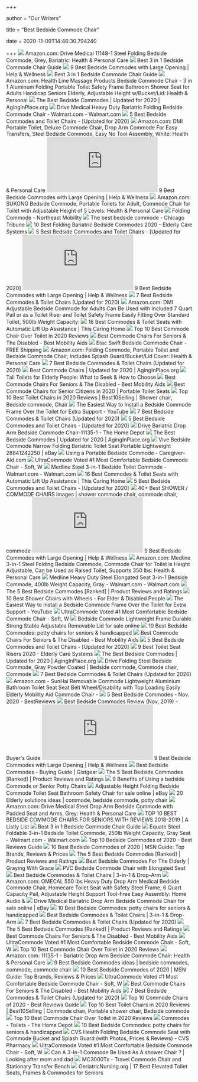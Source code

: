 +++
        
author = "Our Writers"
        
title = "Best Bedside Commode Chair"
        
date = 2020-11-09T14:46:30.794240
        
+++
[ ![](https://images-na.ssl-images-amazon.com/images/I/71zmQsgQhAL._AC_SL1500_.jpg)](https://images-na.ssl-images-amazon.com/images/I/71zmQsgQhAL._AC_SL1500_.jpg) Amazon.com: Drive Medical 11148-1 Steel Folding Bedside Commode, Grey,  Bariatric: Health & Personal Care
[ ![](http://www.bestshowerchairs.com/wp-content/uploads/2017/07/bedside-commode.jpg)](http://www.bestshowerchairs.com/wp-content/uploads/2017/07/bedside-commode.jpg) Best 3 in 1 Bedside Commode Chair Guide
[ ![](https://www.helpandwellness.com/wp-content/uploads/2020/06/Bedside-Commode-with-Large-Opening.jpg)](https://www.helpandwellness.com/wp-content/uploads/2020/06/Bedside-Commode-with-Large-Opening.jpg) 9 Best Bedside Commodes with Large Opening | Help & Wellness
[ ![](http://www.bestshowerchairs.com/wp-content/uploads/2017/07/Medline-Drop-Arm-Commode.jpg)](http://www.bestshowerchairs.com/wp-content/uploads/2017/07/Medline-Drop-Arm-Commode.jpg) Best 3 in 1 Bedside Commode Chair Guide
[ ![](https://images-na.ssl-images-amazon.com/images/I/51qFN1MFJhL._AC_SX425_.jpg)](https://images-na.ssl-images-amazon.com/images/I/51qFN1MFJhL._AC_SX425_.jpg) Amazon.com: Health Line Massage Products Bedside Commode Chair - 3 in 1  Aluminum Folding Portable Toilet Safety Frame Bathroom Shower Seat for  Adults Handicap Seniors Elderly, Adjustable Height w/Bucket/Lid: Health &  Personal
[ ![](https://aginginplace.org/wp-content/uploads/2018/12/bedside-commode_featimg.jpg)](https://aginginplace.org/wp-content/uploads/2018/12/bedside-commode_featimg.jpg) The Best Bedside Commodes | Updated for 2020 | AgingInPlace.org
[ ![](https://i5.walmartimages.com/asr/1af94ac2-d929-47f2-8cd2-b70790adb27f_1.63c08c4907be03a8487834090f8cce2a.jpeg)](https://i5.walmartimages.com/asr/1af94ac2-d929-47f2-8cd2-b70790adb27f_1.63c08c4907be03a8487834090f8cce2a.jpeg) Drive Medical Heavy Duty Bariatric Folding Bedside Commode Chair -  Walmart.com - Walmart.com
[ ![](https://www.rehabmart.com/include-mt/img-resize.asp?path=/imagesfromrd/TFI3225.jpg&newwidth=365)](https://www.rehabmart.com/include-mt/img-resize.asp?path=/imagesfromrd/TFI3225.jpg&newwidth=365) 5 Best Bedside Commodes and Toilet Chairs - [Updated for 2020]
[ ![](https://images-na.ssl-images-amazon.com/images/I/3170Ss0q8%2BL._AC_SY400_.jpg)](https://images-na.ssl-images-amazon.com/images/I/3170Ss0q8%2BL._AC_SY400_.jpg) Amazon.com: DMI Portable Toilet, Deluxe Commode Chair, Drop Arm Commode For  Easy Transfers, Steel Bedside Commode, Easy No Tool Assembly, White: Health  & Personal Care
[ ![](https://www.helpandwellness.com/wp-content/plugins/aawp/public/image.php?url=aHR0cHM6Ly9tLm1lZGlhLWFtYXpvbi5jb20vaW1hZ2VzL0kvNDFwQTVxTGMxNUwuanBn)](https://www.helpandwellness.com/wp-content/plugins/aawp/public/image.php?url=aHR0cHM6Ly9tLm1lZGlhLWFtYXpvbi5jb20vaW1hZ2VzL0kvNDFwQTVxTGMxNUwuanBn) 9 Best Bedside Commodes with Large Opening | Help & Wellness
[ ![](https://images-na.ssl-images-amazon.com/images/I/51FYrjE3FXL._AC_SX425_.jpg)](https://images-na.ssl-images-amazon.com/images/I/51FYrjE3FXL._AC_SX425_.jpg) Amazon.com: SUKONG Bedside Commode, Portable Toilets for Adult, Commode  Chair for Toilet with Adjustable Height of 5 Levels: Health & Personal Care
[ ![](https://nemobility.com/wp-content/uploads/2015/07/commode.jpg)](https://nemobility.com/wp-content/uploads/2015/07/commode.jpg) Folding Commode - Northeast Mobility
[ ![](https://www.chicagotribune.com/resizer/lg0xkFXw-_ryx1lezQgwVEg9bU8=/800x450/top/arc-anglerfish-arc2-prod-tronc.s3.amazonaws.com/public/WAKGLSQ5XNAUNKG4KIMIXON52M.jpg)](https://www.chicagotribune.com/resizer/lg0xkFXw-_ryx1lezQgwVEg9bU8=/800x450/top/arc-anglerfish-arc2-prod-tronc.s3.amazonaws.com/public/WAKGLSQ5XNAUNKG4KIMIXON52M.jpg) The best bedside commode - Chicago Tribune
[ ![](https://elderlycaresystems.com/wp-content/uploads/2020/01/Folding-Bariatric-Bedside-Commodes.jpg)](https://elderlycaresystems.com/wp-content/uploads/2020/01/Folding-Bariatric-Bedside-Commodes.jpg) 10 Best Folding Bariatric Bedside Commodes 2020 - Elderly Care Systems
[ ![](https://www.rehabmart.com/include-mt/img-resize.asp?path=/imagesfromrd/drop-arm-commode.jpg&newwidth=365)](https://www.rehabmart.com/include-mt/img-resize.asp?path=/imagesfromrd/drop-arm-commode.jpg&newwidth=365) 5 Best Bedside Commodes and Toilet Chairs - [Updated for 2020]
[ ![](https://www.helpandwellness.com/wp-content/plugins/aawp/public/image.php?url=aHR0cHM6Ly9tLm1lZGlhLWFtYXpvbi5jb20vaW1hZ2VzL0kvMzFxaXN4cjdvR0wuanBn)](https://www.helpandwellness.com/wp-content/plugins/aawp/public/image.php?url=aHR0cHM6Ly9tLm1lZGlhLWFtYXpvbi5jb20vaW1hZ2VzL0kvMzFxaXN4cjdvR0wuanBn) 9 Best Bedside Commodes with Large Opening | Help & Wellness
[ ![](https://images-na.ssl-images-amazon.com/images/I/41UL8Q2E0JL.jpg)](https://images-na.ssl-images-amazon.com/images/I/41UL8Q2E0JL.jpg) 7 Best Bedside Commodes & Toilet Chairs (Updated for 2020)
[ ![](https://images-na.ssl-images-amazon.com/images/I/810iM%2BmdM%2BL._AC_SX425_.jpg)](https://images-na.ssl-images-amazon.com/images/I/810iM%2BmdM%2BL._AC_SX425_.jpg) Amazon.com: DMI Adjustable Bedside Commode for Adults Can Be Used with  Included 7 Quart Pail or as a Toilet Riser and Toilet Safety Frame Easily  Fitting Over Standard Toilet, 500lb Weight Capacity:
[ ![](https://www.thiscaringhome.org/wp-content/uploads/2018/05/Best-Commodes-Toilet-Seats-With-Lift-Up-Assistance-1280x720.png)](https://www.thiscaringhome.org/wp-content/uploads/2018/05/Best-Commodes-Toilet-Seats-With-Lift-Up-Assistance-1280x720.png) 16 Best Commodes & Toilet Seats with Automatic Lift Up Assistance | This  Caring Home
[ ![](https://topguidepro.com/wp-content/uploads/2019/03/Best-Commode-Chair-Over-Toilet.jpg)](https://topguidepro.com/wp-content/uploads/2019/03/Best-Commode-Chair-Over-Toilet.jpg) Top 10 Best Commode Chair Over Toilet in 2020 Reviews
[ ![](https://bestmobilityaids.com/wp-content/uploads/commode_toilet_chair.jpg)](https://bestmobilityaids.com/wp-content/uploads/commode_toilet_chair.jpg) Best Commode Chairs For Seniors & The Disabled - Best Mobility Aids
[ ![](https://image.rehabmart.com/include-mt/img-resize.asp?path=/imagesfromrd/etac-swift-commode_548863.jpg&maxheight=500&width=640&quality=80)](https://image.rehabmart.com/include-mt/img-resize.asp?path=/imagesfromrd/etac-swift-commode_548863.jpg&maxheight=500&width=640&quality=80) Etac Swift Bedside Commode Chair - FREE Shipping
[ ![](https://images-na.ssl-images-amazon.com/images/I/51XnGbu1PIL._AC_SX425_.jpg)](https://images-na.ssl-images-amazon.com/images/I/51XnGbu1PIL._AC_SX425_.jpg) Amazon.com: Folding Commode, Portable Toilet and Bedside Commode Chair,  Includes Splash Guard/Bucket/Lid Cover: Health & Personal Care
[ ![](https://thetoiletzone.com/wp-content/uploads/2018/04/best-bariatric-commode-for-heavy-people.jpg)](https://thetoiletzone.com/wp-content/uploads/2018/04/best-bariatric-commode-for-heavy-people.jpg) 7 Best Bedside Commodes & Toilet Chairs (Updated for 2020)
[ ![](https://aginginplace.org/wp-content/uploads/2018/12/commode_featimg.jpg)](https://aginginplace.org/wp-content/uploads/2018/12/commode_featimg.jpg) Best Commode Chairs | Updated for 2020 | AgingInPlace.org
[ ![](https://www.greatseniorliving.com/assets/img/tall-toilets-@3X.jpg)](https://www.greatseniorliving.com/assets/img/tall-toilets-@3X.jpg) Tall Toilets for Elderly People: What to Seek & How to Choose
[ ![](https://bestmobilityaids.com/wp-content/uploads/medline_bedside_commode_530.jpg)](https://bestmobilityaids.com/wp-content/uploads/medline_bedside_commode_530.jpg) Best Commode Chairs For Seniors & The Disabled - Best Mobility Aids
[ ![](https://trendyreviewed.com/wp-content/uploads/2020/01/CKE-Folding-Commode-Portable-Toilet-Seat.jpg)](https://trendyreviewed.com/wp-content/uploads/2020/01/CKE-Folding-Commode-Portable-Toilet-Seat.jpg) Best Commode Chairs for Senior Citizens in 2020 | Portable Toilet Seats
[ ![](https://i.pinimg.com/originals/5b/3c/51/5b3c51144d4221b798631eb672e39c3b.png)](https://i.pinimg.com/originals/5b/3c/51/5b3c51144d4221b798631eb672e39c3b.png) Top 10 Best Toilet Chairs in 2020 Reviews | Best10Selling | Shower chair, Bedside  commode, Chair
[ ![](https://i.ytimg.com/vi/0zqSoYDXD0E/maxresdefault.jpg)](https://i.ytimg.com/vi/0zqSoYDXD0E/maxresdefault.jpg) The Easiest Way to Install a Bedside Commode Frame Over the Toilet for  Extra Support - YouTube
[ ![](https://images-na.ssl-images-amazon.com/images/I/51HdvtwR74L.jpg)](https://images-na.ssl-images-amazon.com/images/I/51HdvtwR74L.jpg) 7 Best Bedside Commodes & Toilet Chairs (Updated for 2020)
[ ![](https://www.rehabmart.com/include-mt/img-resize.asp?path=%2Fblogphotos%2Frehabmart%2Flibrary%2Fpadded%5Fcommode%5Fmedline%2Ejpg&newwidth=500&newheight=500)](https://www.rehabmart.com/include-mt/img-resize.asp?path=%2Fblogphotos%2Frehabmart%2Flibrary%2Fpadded%5Fcommode%5Fmedline%2Ejpg&newwidth=500&newheight=500) 5 Best Bedside Commodes and Toilet Chairs - [Updated for 2020]
[ ![](https://images.homedepot-static.com/productImages/07113a56-36bd-41b3-a770-2a8236996ac5/svn/grey-drive-commodes-11135-1-64_1000.jpg)](https://images.homedepot-static.com/productImages/07113a56-36bd-41b3-a770-2a8236996ac5/svn/grey-drive-commodes-11135-1-64_1000.jpg) Drive Bariatric Drop Arm Bedside Commode Chair-11135-1 - The Home Depot
[ ![](https://m.media-amazon.com/images/I/41p0XUPBRcL.jpg)](https://m.media-amazon.com/images/I/41p0XUPBRcL.jpg) The Best Bedside Commodes | Updated for 2020 | AgingInPlace.org
[ ![](https://buzzuploads.com/images/2019/07/23/Vive-Bedside-Commode-Narrow-Folding-Bariatric-Toilet-Seat-Portable-Lightweight.md.jpg)](https://buzzuploads.com/images/2019/07/23/Vive-Bedside-Commode-Narrow-Folding-Bariatric-Toilet-Seat-Portable-Lightweight.md.jpg) Vive Bedside Commode Narrow Folding Bariatric Toilet Seat Portable  Lightweight 28841242250 | eBay
[ ![](https://www.caregiver-aid.com/wp-content/uploads/2013/06/Lumex-7108-2.png)](https://www.caregiver-aid.com/wp-content/uploads/2013/06/Lumex-7108-2.png) Using a Portable Bedside Commode - Caregiver-Aid.com
[ ![](https://cdn.shopify.com/s/files/1/0560/5673/products/UC_MAIN_FINAL__gray_1400x1400.png?v=1599868088)](https://cdn.shopify.com/s/files/1/0560/5673/products/UC_MAIN_FINAL__gray_1400x1400.png?v=1599868088) UltraCommode Voted #1 Most Comfortable Bedside Commode Chair - Soft, W
[ ![](https://i5.walmartimages.com/asr/8efba2bb-566e-4d00-a489-b94008e2a686_1.0c98a6a11a71d46096ba2203e0731890.jpeg)](https://i5.walmartimages.com/asr/8efba2bb-566e-4d00-a489-b94008e2a686_1.0c98a6a11a71d46096ba2203e0731890.jpeg) Medline Steel 3-in-1 Bedside Toilet Commode - Walmart.com - Walmart.com
[ ![](https://www.thiscaringhome.org/wp-content/uploads/2018/05/BANO-6.png)](https://www.thiscaringhome.org/wp-content/uploads/2018/05/BANO-6.png) 16 Best Commodes & Toilet Seats with Automatic Lift Up Assistance | This  Caring Home
[ ![](https://www.rehabmart.com/include-mt/img-resize.asp?path=/imagesfromrd/padded_drop_arm_commode_Medline_G1-301DPX1.jpg&newwidth=365)](https://www.rehabmart.com/include-mt/img-resize.asp?path=/imagesfromrd/padded_drop_arm_commode_Medline_G1-301DPX1.jpg&newwidth=365) 5 Best Bedside Commodes and Toilet Chairs - [Updated for 2020]
[ ![](https://i.pinimg.com/236x/f2/ab/35/f2ab35412a51b741965825f53b653ece.jpg)](https://i.pinimg.com/236x/f2/ab/35/f2ab35412a51b741965825f53b653ece.jpg) 40+ Best SHOWER / COMMODE CHAIRS images | shower commode chair, commode  chair, commode
[ ![](https://www.helpandwellness.com/wp-content/plugins/aawp/public/image.php?url=aHR0cHM6Ly9tLm1lZGlhLWFtYXpvbi5jb20vaW1hZ2VzL0kvNDF5OU9NbEg2R0wuanBn)](https://www.helpandwellness.com/wp-content/plugins/aawp/public/image.php?url=aHR0cHM6Ly9tLm1lZGlhLWFtYXpvbi5jb20vaW1hZ2VzL0kvNDF5OU9NbEg2R0wuanBn) 9 Best Bedside Commodes with Large Opening | Help & Wellness
[ ![](https://images-na.ssl-images-amazon.com/images/I/71Ilmo5nOTL._AC_SX425_.jpg)](https://images-na.ssl-images-amazon.com/images/I/71Ilmo5nOTL._AC_SX425_.jpg) Amazon.com: Medline 3-in-1 Steel Folding Bedside Commode, Commode Chair for  Toilet is Height Adjustable, Can be Used as Raised Toilet, Supports 350  lbs: Health & Personal Care
[ ![](https://i5.walmartimages.com/asr/d915eca2-e77e-4f2a-8f4a-1a8bd01f582b_1.136287a8eadabe7dc3e82edbe1dc1a54.jpeg)](https://i5.walmartimages.com/asr/d915eca2-e77e-4f2a-8f4a-1a8bd01f582b_1.136287a8eadabe7dc3e82edbe1dc1a54.jpeg) Medline Heavy Duty Steel Elongated Seat 3-in-1 Bedside Commode, 400lb  Weight Capacity, Gray - Walmart.com - Walmart.com
[ ![](https://www.top5reviewed.com/wp-content/uploads/2015/12/31yCL2BOACcL.jpg)](https://www.top5reviewed.com/wp-content/uploads/2015/12/31yCL2BOACcL.jpg) The 5 Best Bedside Commodes [Ranked] | Product Reviews and Ratings
[ ![](https://m.media-amazon.com/images/I/41YUvygHjoL.jpg)](https://m.media-amazon.com/images/I/41YUvygHjoL.jpg) 10 Best Shower Chairs with Wheels - For Elder & Disabled People
[ ![](https://i.ytimg.com/vi/0zqSoYDXD0E/hqdefault.jpg)](https://i.ytimg.com/vi/0zqSoYDXD0E/hqdefault.jpg) The Easiest Way to Install a Bedside Commode Frame Over the Toilet for  Extra Support - YouTube
[ ![](https://cdn.shopify.com/s/files/1/0560/5673/products/UC_pink_Main_final_1400x1400.jpg?v=1599868066)](https://cdn.shopify.com/s/files/1/0560/5673/products/UC_pink_Main_final_1400x1400.jpg?v=1599868066) UltraCommode Voted #1 Most Comfortable Bedside Commode Chair - Soft, W
[ ![](https://i.ebayimg.com/images/g/q10AAOSwvVZeocup/s-l640.jpg)](https://i.ebayimg.com/images/g/q10AAOSwvVZeocup/s-l640.jpg) Bedside Commode Lightweight Frame Durable Strong Stable Adjustable  Removable Lid for sale online
[ ![](https://hometuff.com/wp-content/uploads/2020/05/Best-Bedside-Commodes-potty-chairs-seniors.jpg)](https://hometuff.com/wp-content/uploads/2020/05/Best-Bedside-Commodes-potty-chairs-seniors.jpg) 10 Best Bedside Commodes: potty chairs for seniors & handicapped
[ ![](https://bestmobilityaids.com/wp-content/uploads/best_commode_chair.jpg)](https://bestmobilityaids.com/wp-content/uploads/best_commode_chair.jpg) Best Commode Chairs For Seniors & The Disabled - Best Mobility Aids
[ ![](https://www.rehabmart.com/include-mt/img-resize.asp?path=/blogphotos/rehabmart/library/commode4.jpg)](https://www.rehabmart.com/include-mt/img-resize.asp?path=/blogphotos/rehabmart/library/commode4.jpg) 5 Best Bedside Commodes and Toilet Chairs - [Updated for 2020]
[ ![](https://elderlycaresystems.com/wp-content/uploads/2017/06/Best-Toilet-Seat-Risers.jpg)](https://elderlycaresystems.com/wp-content/uploads/2017/06/Best-Toilet-Seat-Risers.jpg) 9 Best Toilet Seat Risers 2020 - Elderly Care Systems
[ ![](https://aginginplace.org/wp-content/plugins/aawp/public/assets/img/thumb-spacer.png)](https://aginginplace.org/wp-content/plugins/aawp/public/assets/img/thumb-spacer.png) The Best Bedside Commodes | Updated for 2020 | AgingInPlace.org
[ ![](https://i.pinimg.com/originals/e3/21/bc/e321bc6f6d5ad91a6c10461308af0884.jpg)](https://i.pinimg.com/originals/e3/21/bc/e321bc6f6d5ad91a6c10461308af0884.jpg) Drive Folding Steel Bedside Commode, Gray Powder Coated | Bedside commode, Commode  chair, Commode
[ ![](https://thetoiletzone.com/wp-content/uploads/2018/04/05-Best-Bedside-Commodes-Toilet-Chairs-683x1024.jpg)](https://thetoiletzone.com/wp-content/uploads/2018/04/05-Best-Bedside-Commodes-Toilet-Chairs-683x1024.jpg) 7 Best Bedside Commodes & Toilet Chairs (Updated for 2020)
[ ![](https://images-na.ssl-images-amazon.com/images/I/51IVOVJl-6L._AC_SX522_.jpg)](https://images-na.ssl-images-amazon.com/images/I/51IVOVJl-6L._AC_SX522_.jpg) Amazon.com - SunHai Removable Commode Lightweight Aluminium Bathroom Toilet  Seat Seat Belt Wheel/Disability with Top Loading Easily Elderly Mobility  Aid Commode Chair -
[ ![](https://cdn.bestreviews.com/images/v4desktop/chubby/254fd4635852650289a27e7401c6aed6.jpg)](https://cdn.bestreviews.com/images/v4desktop/chubby/254fd4635852650289a27e7401c6aed6.jpg) 5 Best Bedside Commodes - Nov. 2020 - BestReviews
[ ![](https://www.buythebest10.com/wp-content/uploads/2019/02/0-5.jpg)](https://www.buythebest10.com/wp-content/uploads/2019/02/0-5.jpg) Best Bedside Commodes Review (Nov, 2019) - Buyer's Guide
[ ![](https://www.helpandwellness.com/wp-content/plugins/aawp/public/image.php?url=aHR0cHM6Ly9tLm1lZGlhLWFtYXpvbi5jb20vaW1hZ2VzL0kvMzEtQTVqNGxDcUwuanBn)](https://www.helpandwellness.com/wp-content/plugins/aawp/public/image.php?url=aHR0cHM6Ly9tLm1lZGlhLWFtYXpvbi5jb20vaW1hZ2VzL0kvMzEtQTVqNGxDcUwuanBn) 9 Best Bedside Commodes with Large Opening | Help & Wellness
[ ![](https://m.media-amazon.com/images/I/41jythCQaYL.jpg)](https://m.media-amazon.com/images/I/41jythCQaYL.jpg) Best Bedside Commodes - Buying Guide | Gistgear
[ ![](https://i.ytimg.com/vi/KUNNJ7_ULPU/maxresdefault.jpg)](https://i.ytimg.com/vi/KUNNJ7_ULPU/maxresdefault.jpg) The 5 Best Bedside Commodes [Ranked] | Product Reviews and Ratings
[ ![](https://hometuff.com/wp-content/uploads/2020/03/Benefits-of-bedside-Commode-Potty-Chair.jpg)](https://hometuff.com/wp-content/uploads/2020/03/Benefits-of-bedside-Commode-Potty-Chair.jpg) 9 Benefits of Using a bedside Commode or Senior Potty Chairs
[ ![](https://i.ebayimg.com/images/g/lCEAAOSwqmJfW0q8/s-l640.jpg)](https://i.ebayimg.com/images/g/lCEAAOSwqmJfW0q8/s-l640.jpg) Adjustable Height Folding Bedside Commode Toilet Seat Bathroom Safety Chair  for sale online | eBay
[ ![](https://i.pinimg.com/236x/0f/bc/a8/0fbca8d1c46ec0a54fffa88585754b1b--georgian-house-georgian-era.jpg)](https://i.pinimg.com/236x/0f/bc/a8/0fbca8d1c46ec0a54fffa88585754b1b--georgian-house-georgian-era.jpg) 20 Elderly solutions ideas | commode, bedside commode, potty chair
[ ![](https://images-na.ssl-images-amazon.com/images/I/71SNfpcZI-L._AC_SX425_.jpg)](https://images-na.ssl-images-amazon.com/images/I/71SNfpcZI-L._AC_SX425_.jpg) Amazon.com: Drive Medical Steel Drop Arm Bedside Commode with Padded Seat  and Arms, Grey: Health & Personal Care
[ ![](https://media.list.ly/production/402982/2320440/2320440-top-10-best-bedside-commode-chairs-for-seniors-with-reviews-2017-on-flipboard_600px.jpeg?ver=0935209430)](https://media.list.ly/production/402982/2320440/2320440-top-10-best-bedside-commode-chairs-for-seniors-with-reviews-2017-on-flipboard_600px.jpeg?ver=0935209430) TOP 10 BEST BEDSIDE COMMODE CHAIRS FOR SENIORS WITH REVIEWS 2018-2019 | A  Listly List
[ ![](http://www.bestshowerchairs.com/wp-content/uploads/2017/07/Medline-3-in-1-Steel-Bedside-Commode.jpg)](http://www.bestshowerchairs.com/wp-content/uploads/2017/07/Medline-3-in-1-Steel-Bedside-Commode.jpg) Best 3 in 1 Bedside Commode Chair Guide
[ ![](https://i5.walmartimages.com/asr/d7f0feb5-407b-4e03-aeeb-8247435f08ed_1.36b5455f8edb02d5d88de267d54c1a9e.jpeg)](https://i5.walmartimages.com/asr/d7f0feb5-407b-4e03-aeeb-8247435f08ed_1.36b5455f8edb02d5d88de267d54c1a9e.jpeg) Equate Steel Foldable 3-in-1 Bedside Toilet Commode, 250lb Weight Capacity,  Gray Seat - Walmart.com - Walmart.com
[ ![](https://m.media-amazon.com/images/I/31l-HG9wafL._SL160_.jpg)](https://m.media-amazon.com/images/I/31l-HG9wafL._SL160_.jpg) Top 10 Bedside Commodes of 2020 - Best Reviews Guide
[ ![](https://images-ssl.roundforest-msn.com/Q214oyjVgwPvE-1SmXZFf6NPff35TYu10yWEava9hebgxoaxUtvrzRsEg7Q_gdUGvAicq6s9Pm5XmriWdfDi_PdmDWHtsmYR4Eid51VfdJ4.jpg)](https://images-ssl.roundforest-msn.com/Q214oyjVgwPvE-1SmXZFf6NPff35TYu10yWEava9hebgxoaxUtvrzRsEg7Q_gdUGvAicq6s9Pm5XmriWdfDi_PdmDWHtsmYR4Eid51VfdJ4.jpg) 10 Best Bedside Commodes of 2020 | MSN Guide: Top Brands, Reviews & Prices
[ ![](https://www.top5reviewed.com/wp-content/uploads/2020/06/toilet-220x220.png)](https://www.top5reviewed.com/wp-content/uploads/2020/06/toilet-220x220.png) The 5 Best Bedside Commodes [Ranked] | Product Reviews and Ratings
[ ![](https://ws-na.amazon-adsystem.com/widgets/q?_encoding=UTF8&ASIN=B00TGQR0IE&Format=_SL400_&ID=AsinImage&MarketPlace=US&ServiceVersion=20070822&WS=1&tag=graywithgrace-20&language=en_US)](https://ws-na.amazon-adsystem.com/widgets/q?_encoding=UTF8&ASIN=B00TGQR0IE&Format=_SL400_&ID=AsinImage&MarketPlace=US&ServiceVersion=20070822&WS=1&tag=graywithgrace-20&language=en_US) Best Bedside Commodes For The Elderly | Graying With Grace
[ ![](https://www.rehabmart.com/include-mt/img-resize.asp?path=/imagesfromrd/mjm-118-c10_bath-commode_chair.jpg&newwidth=650)](https://www.rehabmart.com/include-mt/img-resize.asp?path=/imagesfromrd/mjm-118-c10_bath-commode_chair.jpg&newwidth=650) PVC Bedside Commode Chair with Elongated Seat
[ ![](https://cdn3.volusion.com/j575u.gtsw7/v/vspfiles/photos/Lumex-6433A-1.jpg?v-cache=1381569071)](https://cdn3.volusion.com/j575u.gtsw7/v/vspfiles/photos/Lumex-6433A-1.jpg?v-cache=1381569071) Best Bedside Commodes & Toilet Chairs | 3-in-1 & Drop-Arm
[ ![](https://images-na.ssl-images-amazon.com/images/I/516UAVT4MvL._AC_SX425_.jpg)](https://images-na.ssl-images-amazon.com/images/I/516UAVT4MvL._AC_SX425_.jpg) Amazon.com: OMECAL 550 lbs Heavy Duty Drop Arm Medical Bedside Commode Chair,  Homecare Toilet Seat with Safety Steel Frame, 6 Quart Capacity Pail,  Adjustable Height Support Tool-Free Easy Assembly: Home Audio &
[ ![](https://i.ebayimg.com/images/g/RSwAAOSw7XFeNEPU/s-l500.jpg)](https://i.ebayimg.com/images/g/RSwAAOSw7XFeNEPU/s-l500.jpg) Drive Medical Bariatric Drop Arm Bedside Commode Chair for sale online |  eBay
[ ![](https://hometuff.com/wp-content/uploads/2020/04/NOV-bedside-commode.jpeg)](https://hometuff.com/wp-content/uploads/2020/04/NOV-bedside-commode.jpeg) 10 Best Bedside Commodes: potty chairs for seniors & handicapped
[ ![](https://www.phc-online.com/v/vspfiles/assets/images/medical-pvc.jpg)](https://www.phc-online.com/v/vspfiles/assets/images/medical-pvc.jpg) Best Bedside Commodes & Toilet Chairs | 3-in-1 & Drop-Arm
[ ![](https://images-na.ssl-images-amazon.com/images/I/41tpFBlyQYL.jpg)](https://images-na.ssl-images-amazon.com/images/I/41tpFBlyQYL.jpg) 7 Best Bedside Commodes & Toilet Chairs (Updated for 2020)
[ ![](https://www.top5reviewed.com/wp-content/uploads/2015/12/4120iw0ijcL.jpg)](https://www.top5reviewed.com/wp-content/uploads/2015/12/4120iw0ijcL.jpg) The 5 Best Bedside Commodes [Ranked] | Product Reviews and Ratings
[ ![](https://www.medicalsupplydepot.com/core/media/media.nl?id=682198&c=822523&h=941b769c629cb68d3350&itemNSId=30741)](https://www.medicalsupplydepot.com/core/media/media.nl?id=682198&c=822523&h=941b769c629cb68d3350&itemNSId=30741) Best Commode Chairs For Seniors & The Disabled - Best Mobility Aids
[ ![](https://cdn.shopify.com/s/files/1/0560/5673/products/foldingcommodebathandshowerchair-3_1400x1400.jpg?v=1599868088)](https://cdn.shopify.com/s/files/1/0560/5673/products/foldingcommodebathandshowerchair-3_1400x1400.jpg?v=1599868088) UltraCommode Voted #1 Most Comfortable Bedside Commode Chair - Soft, W
[ ![](https://topguidepro.com/wp-content/uploads/2019/03/B009OGYTO4.jpg)](https://topguidepro.com/wp-content/uploads/2019/03/B009OGYTO4.jpg) Top 10 Best Commode Chair Over Toilet in 2020 Reviews
[ ![](https://images-na.ssl-images-amazon.com/images/I/61iXQV6xHFL._AC_SX425_.jpg)](https://images-na.ssl-images-amazon.com/images/I/61iXQV6xHFL._AC_SX425_.jpg) Amazon.com: 11135-1 - Bariatric Drop Arm Bedside Commode Chair: Health &  Personal Care
[ ![](https://i.pinimg.com/236x/b7/18/02/b71802d32fcac127b32c04788e7558b8.jpg)](https://i.pinimg.com/236x/b7/18/02/b71802d32fcac127b32c04788e7558b8.jpg) 9 Best Bedside Commodes ideas | bedside commodes, commode, commode chair
[ ![](https://images-ssl.roundforest-msn.com/2sCYuH0KSjR38XIDZ9Ld49F7V7hBEIM3dcJmQgtqmAgUulQsCcCQgau7C9eYtmIluBF_9shI-kkqWzJKuAkj7QuJIljDz76g84ox5vK09B8.jpg)](https://images-ssl.roundforest-msn.com/2sCYuH0KSjR38XIDZ9Ld49F7V7hBEIM3dcJmQgtqmAgUulQsCcCQgau7C9eYtmIluBF_9shI-kkqWzJKuAkj7QuJIljDz76g84ox5vK09B8.jpg) 10 Best Bedside Commodes of 2020 | MSN Guide: Top Brands, Reviews & Prices
[ ![](https://cdn.shopify.com/s/files/1/0560/5673/products/MG_4096_1400x1400.jpg?v=1599868088)](https://cdn.shopify.com/s/files/1/0560/5673/products/MG_4096_1400x1400.jpg?v=1599868088) UltraCommode Voted #1 Most Comfortable Bedside Commode Chair - Soft, W
[ ![](https://bestmobilityaids.com/wp-content/uploads/drive_medical_bariatric_commode_530.jpg)](https://bestmobilityaids.com/wp-content/uploads/drive_medical_bariatric_commode_530.jpg) Best Commode Chairs For Seniors & The Disabled - Best Mobility Aids
[ ![](https://images-na.ssl-images-amazon.com/images/I/513EX-hmKvL.jpg)](https://images-na.ssl-images-amazon.com/images/I/513EX-hmKvL.jpg) 7 Best Bedside Commodes & Toilet Chairs (Updated for 2020)
[ ![](https://m.media-amazon.com/images/I/414k4CXTxRL.jpg)](https://m.media-amazon.com/images/I/414k4CXTxRL.jpg) Top 10 Commode Chairs of 2020 - Best Reviews Guide
[ ![](https://i.pinimg.com/originals/ab/11/5a/ab115acb91c8f0ea5ad05237d4aa0837.png)](https://i.pinimg.com/originals/ab/11/5a/ab115acb91c8f0ea5ad05237d4aa0837.png) Top 10 Best Toilet Chairs in 2020 Reviews | Best10Selling | Commode chair, Portable  shower chair, Bedside commode
[ ![](https://topguidepro.com/wp-content/uploads/2019/03/B000EX61KQ.jpg)](https://topguidepro.com/wp-content/uploads/2019/03/B000EX61KQ.jpg) Top 10 Best Commode Chair Over Toilet in 2020 Reviews
[ ![](https://images.homedepot-static.com/productImages/a081b478-6e48-4914-ad2c-2f30c1e50cde/svn/gray-drive-commodes-11125pskd-1-64_400.jpg)](https://images.homedepot-static.com/productImages/a081b478-6e48-4914-ad2c-2f30c1e50cde/svn/gray-drive-commodes-11125pskd-1-64_400.jpg) Commodes - Toilets - The Home Depot
[ ![](https://hometuff.com/wp-content/uploads/2020/04/Mefeir-Omecal-Commode.jpeg)](https://hometuff.com/wp-content/uploads/2020/04/Mefeir-Omecal-Commode.jpeg) 10 Best Bedside Commodes: potty chairs for seniors & handicapped
[ ![](https://www.cvs.com/bizcontent/merchandising/productimages/large/50428271179.jpg)](https://www.cvs.com/bizcontent/merchandising/productimages/large/50428271179.jpg) CVS Health Folding Bedside Commode Seat with Commode Bucket and Splash  Guard (with Photos, Prices & Reviews) - CVS Pharmacy
[ ![](https://cdn.shopify.com/s/files/1/0560/5673/products/carousel_main1_w_arrows_final_1024x1024.jpg?v=1594398733)](https://cdn.shopify.com/s/files/1/0560/5673/products/carousel_main1_w_arrows_final_1024x1024.jpg?v=1594398733) UltraCommode Voted #1 Most Comfortable Bedside Commode Chair - Soft, W
[ ![](https://lookingaftermomanddad.com/wp-content/uploads/2020/09/3-in-1-bedside-commode-2.png)](https://lookingaftermomanddad.com/wp-content/uploads/2020/09/3-in-1-bedside-commode-2.png) Can A 3-In-1 Commode Be Used As A shower Chair ? | Looking after mom and dad
[ ![](https://www.nuprodx.com/wp-content/uploads/2018/10/portable-shower-chair-nuprodx-multichair-3000tx-thumbnail.jpg)](https://www.nuprodx.com/wp-content/uploads/2018/10/portable-shower-chair-nuprodx-multichair-3000tx-thumbnail.jpg) MC3000Tx - Travel Commode Chair and Stationary Transfer Bench
[ ![](https://geriatricnursing.org/wp-content/uploads/2019/02/17-Best-Elevated-Toilet-Seats-Frames-Commodes-for-Seniors.png)](https://geriatricnursing.org/wp-content/uploads/2019/02/17-Best-Elevated-Toilet-Seats-Frames-Commodes-for-Seniors.png) GeriatricNursing.org | 17 Best Elevated Toilet Seats, Frames & Commodes for  Seniors
